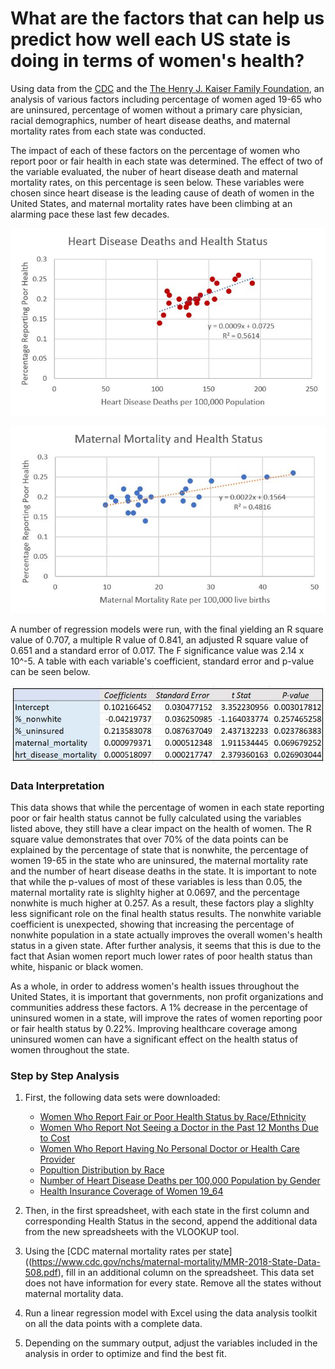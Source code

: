 # What are the factors that can help us predict how well each US state is doing in terms of women's health?

Using data from the [CDC](https://www.cdc.gov/nchs/maternal-mortality/MMR-2018-State-Data-508.pdf) and the [The Henry J. Kaiser Family Foundation](https://www.kff.org/state-category/womens-health/), an analysis of various factors including percentage of women aged 19-65 who are uninsured, percentage of women without a primary care physician, racial demographics, number of heart disease deaths, and maternal mortality rates from each state was conducted. 

The impact of each of these factors on the percentage of women who report poor or fair health in each state was determined. The effect of two of the variable evaluated, the nuber of heart disease death and maternal mortality rates, on this percentage is seen below. These variables were chosen since heart disease is the leading cause of death of women in the United States, and maternal mortality rates have been climbing at an alarming pace these last few decades.

![Heart disease](https://github.com/njeeva/factors-of-womens-health/blob/master/Heart%20Disease%20and%20Health%20Status.JPG)

![Maternal Mortality](https://github.com/njeeva/factors-of-womens-health/blob/master/Maternal%20Mortality%20and%20Health%20Status%20by%20State.JPG)

A number of regression models were run, with the final yielding an R square value of 0.707, a multiple R value of 0.841, an adjusted R square value of 0.651 and a standard error of 0.017. The F significance value was 2.14 x 10^-5. A table with each variable's coefficient, standard error and p-value can be seen below.

![Results](https://github.com/njeeva/factors-of-womens-health/blob/master/Results.JPG)

### Data Interpretation
This data shows that while the percentage of women in each state reporting poor or fair health status cannot be fully calculated using the variables listed above, they still have a clear impact on the health of women. The R square value demonstrates that over 70% of the data points can be explained by the percentage of state that is nonwhite, the percentage of women 19-65 in the state who are uninsured, the maternal mortality rate and the number of heart disease deaths in the state. It is important to note that while the p-values of most of these variables is less than 0.05, the maternal mortality rate is slighlty higher at 0.0697, and the percentage nonwhite is much higher at 0.257. As a result, these factors play a slighlty less significant role on the final health status results. The nonwhite variable coefficient is unexpected, showing that increasing the percentage of nonwhite population in a state actually improves the overall women's health status in a given state. After further analysis, it seems that this is due to the fact that Asian women report much lower rates of poor health status than white, hispanic or black women.

As a whole, in order to address women's health issues throughout the United States, it is important that governments, non profit organizations and communities address these factors. A 1% decrease in the percentage of uninsured women in a state, will improve the rates of women reporting poor or fair health status by 0.22%. Improving healthcare coverage among uninsured women can have a significant effect on the health status of women throughout the state.

### Step by Step Analysis
1. First, the following data sets were downloaded:
    * [Women Who Report Fair or Poor Health Status by Race/Ethnicity](https://github.com/njeeva/factors-of-womens-health/blob/master/Women%20Who%20Report%20Fair%20or%20Poor%20Health%20Status%20by%20RaceEthnicity.csv)
    * [Women Who Report Not Seeing a Doctor in the Past 12 Months Due to Cost](https://github.com/njeeva/factors-of-womens-health/blob/master/Women%20Who%20Report%20Not%20Seeing%20a%20Doctor%20in%20the%20Past%2012%20Months%20Due%20to%20Cost.xlsx)
    * [Women Who Report Having No Personal Doctor or Health Care Provider](https://github.com/njeeva/factors-of-womens-health/blob/master/Women%20Who%20Report%20Having%20No%20Personal%20Doctor%20or%20Health%20Care%20Provider.csv)
    * [Popultion Distribution by Race](https://github.com/njeeva/factors-of-womens-health/blob/master/Population%20Distribution%20by%20Race.xlsx)
    * [Number of Heart Disease Deaths per 100,000 Population by Gender](https://github.com/njeeva/factors-of-womens-health/blob/master/Number%20of%20Heart%20Disease%20Deaths%20per%20100%2C000%20Population%20by%20Gender.csv)
    * [Health Insurance Coverage of Women 19_64](https://github.com/njeeva/factors-of-womens-health/blob/master/Health%20Insurance%20Coverage%20of%20Women%2019_64.xlsx)
  
 2. Then, in the first spreadsheet, with each state in the first column and corresponding Health Status in the second, append the additional data from the new spreadsheets with the VLOOKUP tool.
 
 3. Using the [CDC maternal mortality rates per state]((https://www.cdc.gov/nchs/maternal-mortality/MMR-2018-State-Data-508.pdf), fill in an additional column on the spreadsheet. This data set does not have information for every state. Remove all the states without maternal mortality data.
 
 4. Run a linear regression model with Excel using the data analysis toolkit on all the data points with a complete data.
 
 5. Depending on the summary output, adjust the variables included in the analysis in order to optimize and find the best fit.
